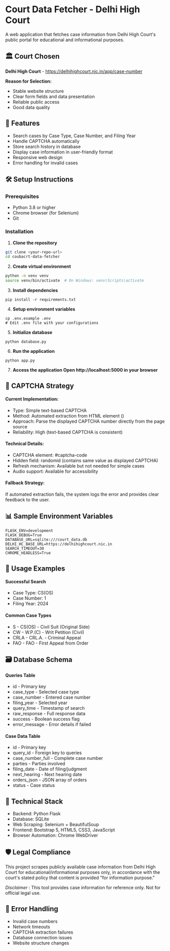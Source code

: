 # Court Data Fetcher - Delhi High Court

A web application that fetches case information from Delhi High Court's public portal for educational and informational purposes.

## 🏛️ Court Chosen
**Delhi High Court** - https://delhihighcourt.nic.in/app/case-number

**Reason for Selection:**
- Stable website structure
- Clear form fields and data presentation
- Reliable public access
- Good data quality

## 🚀 Features

- Search cases by Case Type, Case Number, and Filing Year
- Handle CAPTCHA automatically
- Store search history in database
- Display case information in user-friendly format
- Responsive web design
- Error handling for invalid cases

## 🛠️ Setup Instructions

### Prerequisites
- Python 3.8 or higher
- Chrome browser (for Selenium)
- Git

### Installation

1. **Clone the repository**
```bash
git clone <your-repo-url>
cd coubacrt-data-fetcher
```

2. **Create virtual environment**
```bash
python -m venv venv
source venv/bin/activate  # On Windows: venv\Scripts\activate
```
3. **Install dependencies**
```
pip install -r requirements.txt
```
4. **Setup environment variables**
```
cp .env.example .env
# Edit .env file with your configurations
```
5. **Initialize database**
```
python database.py
```
6. **Run the application**
```
python app.py
```
7. **Access the application Open http://localhost:5000 in your browser**


## 🔐 CAPTCHA Strategy
#### Current Implementation:
- Type: Simple text-based CAPTCHA
- Method: Automated extraction from HTML element (<span id="captcha-code">)
- Approach: Parse the displayed CAPTCHA number directly from the page source
- Reliability: High (text-based CAPTCHA is consistent)
#### Technical Details:

- CAPTCHA element: #captcha-code
- Hidden field: randomid (contains same value as displayed CAPTCHA)
- Refresh mechanism: Available but not needed for simple cases
- Audio support: Available for accessibility

#### Fallback Strategy:
If automated extraction fails, the system logs the error and provides clear feedback to the user.


## 📊 Sample Environment Variables

```env
FLASK_ENV=development
FLASK_DEBUG=True
DATABASE_URL=sqlite:///court_data.db
DELHI_HC_BASE_URL=https://delhihighcourt.nic.in
SEARCH_TIMEOUT=30
CHROME_HEADLESS=True
```

## 🎯 Usage Examples

#### Successful Search

- Case Type: CS(OS)
- Case Number: 1
- Filing Year: 2024

#### Common Case Types

- S - CS(OS) - Civil Suit (Original Side)
- CW - W.P.(C) - Writ Petition (Civil)
- CRLA - CRL.A. - Criminal Appeal
- FAO - FAO - First Appeal from Order

## 🗃️ Database Schema
#### Queries Table

- id - Primary key
- case_type - Selected case type
- case_number - Entered case number
- filing_year - Selected year
- query_time - Timestamp of search
- raw_response - Full response data
- success - Boolean success flag
- error_message - Error details if failed

#### Case Data Table

- id - Primary key
- query_id - Foreign key to queries
- case_number_full - Complete case number
- parties - Parties involved
- filing_date - Date of filing/judgment
- next_hearing - Next hearing date
- orders_json - JSON array of orders
- status - Case status

## 🔧 Technical Stack

- Backend: Python Flask
- Database: SQLite
- Web Scraping: Selenium + BeautifulSoup
- Frontend: Bootstrap 5, HTML5, CSS3, JavaScript
- Browser Automation: Chrome WebDriver

## 🛡️ Legal Compliance
This project scrapes publicly available case information from Delhi High Court for educational/informational purposes only, in accordance with the court's stated policy that content is provided "for information purpose."

*Disclaimer* : This tool provides case information for reference only. Not for official legal use.

## 🐛 Error Handling

- Invalid case numbers
- Network timeouts
- CAPTCHA extraction failures
- Database connection issues
- Website structure changes